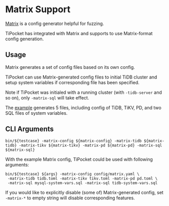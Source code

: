 
# Matrix Support

[Matrix](https://github.com/chaos-mesh/matrix) is a config generator helpful for fuzzing.

TiPocket has integrated with Matrix and supports to use Matrix-format config generation.

## Usage

Matrix generates a set of config files based on its own config.

TiPocket can use Matrix-generated config files to initial TiDB cluster and setup system variables if corresponding file has been specified.

Note if TiPocket was initialed with a running cluster (with `-tidb-server` and so on), only `-matrix-sql` will take effect.

The [example](/config/matrix.yaml) generates 5 files, including config of TiDB, TiKV, PD, and two SQL files of system variables.

## CLI Arguments

```
bin/${testcase} -matrix-config ${matrix-config} -matrix-tidb ${matrix-tidb} -matrix-tikv ${matrix-tikv} -matrix-pd ${matrix-pd} -matrix-sql ${matrix-sql}
```

With the example Matrix config, TiPocket could be used with following arguments:
```
bin/${testcase} ${args} -matrix-config config/matrix.yaml \
 -matrix-tidb tidb.toml -matrix-tikv tikv.toml -matrix-pd pd.toml \
 -matrix-sql mysql-system-vars.sql -matrix-sql tidb-system-vars.sql
```

If you would like to explicitly disable (some of) Matrix-generated config, set `-matrix-*` to empty string will disable corresponding features.
